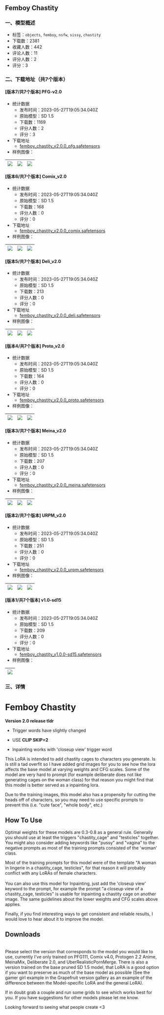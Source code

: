 ## Femboy Chastity
### 一、模型概述

- 标签：`objects`, `femboy`, `nsfw`, `sissy`, `chastity`
- 下载数：2381
- 收藏人数：442
- 评论人数：11
- 评分人数：2
- 评分：3

### 二、下载地址（共7个版本）

#### [版本7/共7个版本] PFG-v2.0

- 统计数据
  - 发布时间：2023-05-27T19:05:34.040Z
  - 原始模型：SD 1.5
  - 下载数：1169
  - 评分人数：2
  - 评分：3
- 下载地址
  - [femboy_chastity_v2.0.0_pfg.safetensors](https://civitai.com/api/download/models/83034)
- 样例图像：

| <img src="https://image.civitai.com/xG1nkqKTMzGDvpLrqFT7WA/fdc62120-fd00-4b65-b8ea-75abd6a05eb5/width=450/935466.jpeg" /> | <img src="https://image.civitai.com/xG1nkqKTMzGDvpLrqFT7WA/8cee6dbf-e7d1-4b2f-a8a3-b0d63d25e66c/width=450/935467.jpeg" /> | <img src="https://image.civitai.com/xG1nkqKTMzGDvpLrqFT7WA/4af602ae-1355-49c1-bd5f-de30c72d8585/width=450/935468.jpeg" /> |
| ---- | ---- | ---- |

#### [版本6/共7个版本] Comix_v2.0

- 统计数据
  - 发布时间：2023-05-27T19:05:34.040Z
  - 原始模型：SD 1.5
  - 下载数：168
  - 评分人数：0
  - 评分：0
- 下载地址
  - [femboy_chastity_v2.0.0_comix.safetensors](https://civitai.com/api/download/models/83036)
- 样例图像：

| <img src="https://image.civitai.com/xG1nkqKTMzGDvpLrqFT7WA/4609ba93-ee93-4014-a904-877147aade46/width=450/935489.jpeg" /> | <img src="https://image.civitai.com/xG1nkqKTMzGDvpLrqFT7WA/57e162e0-ad13-49f4-9787-db82c4df1ae9/width=450/935486.jpeg" /> | <img src="https://image.civitai.com/xG1nkqKTMzGDvpLrqFT7WA/180b5b26-b480-4d7e-ba16-c59f45c2b60d/width=450/935488.jpeg" /> |
| ---- | ---- | ---- |

#### [版本5/共7个版本] Deli_v2.0

- 统计数据
  - 发布时间：2023-05-27T19:05:34.040Z
  - 原始模型：SD 1.5
  - 下载数：213
  - 评分人数：0
  - 评分：0
- 下载地址
  - [femboy_chastity_v2.0.0_deli.safetensors](https://civitai.com/api/download/models/83037)
- 样例图像：

| <img src="https://image.civitai.com/xG1nkqKTMzGDvpLrqFT7WA/ab7e26b8-525f-4611-97e2-13e21327c068/width=450/935515.jpeg" /> | <img src="https://image.civitai.com/xG1nkqKTMzGDvpLrqFT7WA/4ec80818-43bf-4a49-bf4e-844db0764379/width=450/935516.jpeg" /> | <img src="https://image.civitai.com/xG1nkqKTMzGDvpLrqFT7WA/00b2e128-d951-43ce-a26a-0e37977cacde/width=450/935517.jpeg" /> |
| ---- | ---- | ---- |

#### [版本4/共7个版本] Proto_v2.0

- 统计数据
  - 发布时间：2023-05-27T19:05:34.040Z
  - 原始模型：SD 1.5
  - 下载数：164
  - 评分人数：0
  - 评分：0
- 下载地址
  - [femboy_chastity_v2.0.0_proto.safetensors](https://civitai.com/api/download/models/83039)
- 样例图像：

| <img src="https://image.civitai.com/xG1nkqKTMzGDvpLrqFT7WA/12d526eb-7123-4fb8-8d84-cab30326d7b2/width=450/935573.jpeg" /> | <img src="https://image.civitai.com/xG1nkqKTMzGDvpLrqFT7WA/3df0eb8d-c2e3-4874-8c11-ac668b1bb3ff/width=450/935572.jpeg" /> | <img src="https://image.civitai.com/xG1nkqKTMzGDvpLrqFT7WA/3b087836-d02c-4f60-aad9-76618c08565f/width=450/935574.jpeg" /> |
| ---- | ---- | ---- |

#### [版本3/共7个版本] Meina_v2.0

- 统计数据
  - 发布时间：2023-05-27T19:05:34.040Z
  - 原始模型：SD 1.5
  - 下载数：207
  - 评分人数：0
  - 评分：0
- 下载地址
  - [femboy_chastity_v2.0.0_meina.safetensors](https://civitai.com/api/download/models/83038)
- 样例图像：

| <img src="https://image.civitai.com/xG1nkqKTMzGDvpLrqFT7WA/80f26e96-36f5-46f5-a492-e11459a9736e/width=450/935566.jpeg" /> | <img src="https://image.civitai.com/xG1nkqKTMzGDvpLrqFT7WA/f070e089-28f3-41e3-a915-aa9410e19098/width=450/935562.jpeg" /> | <img src="https://image.civitai.com/xG1nkqKTMzGDvpLrqFT7WA/586a1141-f58a-4e41-b447-e11c620cb83d/width=450/935565.jpeg" /> |
| ---- | ---- | ---- |

#### [版本2/共7个版本] URPM_v2.0

- 统计数据
  - 发布时间：2023-05-27T19:05:34.040Z
  - 原始模型：SD 1.5
  - 下载数：251
  - 评分人数：0
  - 评分：0
- 下载地址
  - [femboy_chastity_v2.0.0_urpm.safetensors](https://civitai.com/api/download/models/83043)
- 样例图像：

| <img src="https://image.civitai.com/xG1nkqKTMzGDvpLrqFT7WA/70050489-cba2-4df4-a46f-068b273dbb2d/width=450/935595.jpeg" /> | <img src="https://image.civitai.com/xG1nkqKTMzGDvpLrqFT7WA/a8900702-2904-40a3-8b57-ff81f0a9fe62/width=450/935593.jpeg" /> | <img src="https://image.civitai.com/xG1nkqKTMzGDvpLrqFT7WA/b4313b63-d17c-4c8c-ab55-535f6d81ef4f/width=450/935594.jpeg" /> |
| ---- | ---- | ---- |

#### [版本1/共7个版本] v1.0-sd15

- 统计数据
  - 发布时间：2023-05-27T19:05:34.040Z
  - 原始模型：SD 1.5
  - 下载数：209
  - 评分人数：0
  - 评分：0
- 下载地址
  - [femboy_chastity_v1.0.0-sd15.safetensors](https://civitai.com/api/download/models/40089)
- 样例图像：

| <img src="https://image.civitai.com/xG1nkqKTMzGDvpLrqFT7WA/2522271d-f4d3-49d0-ed4a-b49f51893300/width=450/443764.jpeg" /> |
| ---- |


### 三、详情
<h1 id="femboy-chastity">Femboy Chastity</h1><p><strong>Version 2.0 release tldr</strong></p><ul><li><p>Trigger words have slightly changed</p></li><li><p>USE <strong>CLIP SKIP=2</strong></p></li><li><p>Inpainting works with 'closeup view' trigger word</p></li></ul><p></p><p>This LoRA is intended to add chastity cages to characters you generate.  Is is still a tad overfit so I have added grid images for you to see how the lora affects the base model at varying weights and CFG scales.  Some of the model are very hard to prompt (for example deliberate does not like generating cages on the woman class) for that reason you might find that this model is better served as a inpainting lora.</p><p></p><p>Due to the training images, this model also has a propensity for cutting the heads off of characters, so you may need to use specific prompts to prevent this (i.e. "cute face", "whole body", etc.)</p><p></p><h2 id="how-to-use">How To Use</h2><p>Optimal weights for these models are 0.3-0.8 as a general rule.  Generally you should use at least the triggers "chastity_cage" and "testicles" together.  You might also consider adding keywords like "pussy" and "vagina" to the negative prompts as most of the training prompts consisted of the 'woman' class.</p><p></p><p>Most of the training prompts for this model were of the template "A woman in lingerie in a chastity_cage, testicles", for that reason it will probably conflict with any LoRAs of female characters.<br /><br />You can also use this model for Inpainting, just add the 'closeup view' keyword to the prompt, for example the prompt "a closeup view of a chastity_cage, testicles" is usable for inpainting a chastity cage on another image. The same guidelines about the lower weights and CFG scales above applies.</p><p></p><p>Finally, if you find interesting ways to get consistent and reliable results, I would love to hear about it to improve the model.</p><h2 id="downloads">Downloads</h2><p><br />Please select the version that corresponds to the model you would like to use, currently I've only trained on PFG111, Comix v4.0, Protogen 2.2 Anime, MeinaMix, Deliberate 2.0, and UberRealisticPornMerge. There is also a version trained on the base pruned SD 1.5 model, that LoRA is a good option if you want to preserve as much of the base model as possible (See the gamer girl example in the Grapefruit version gallery as an example of the difference between the Model-specific LoRA and the general LoRA).</p><p></p><p>If in doubt grab a couple and run some grids to see which works best for you. If you have suggestions for other models please let me know.</p><p></p><p>Looking forward to seeing what people create &lt;3</p>